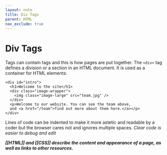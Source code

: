 ```yaml
---
layout: note
title: Div Tags
parent: HTML
nav_exclude: true
---
```


# Div Tags
Tags can contain tags and this is how pages are put together. The `<div>` tag defines a division or a section in an HTML document. It is used as a container for HTML elements:

~~~
<div id="intro">
  <h1>Welcome to the site</h1>
  <div class="image-wrapper">
    <img class="image-large" src="team.jpg" />  
  </div>
  <p>Welcome to our website. You can see the team above,
  and <a href="/team">find out more about them here.</a></p>
</div>
~~~

Lines of code can be indented to make it more astetic and readable by a coder but the browser cares not and ignores multiple spaces. *Clear code is easier to debug and edit*

***[[HTML]] and [[CSS]] describe the content and appearance of a page, as well as links to other resources.***